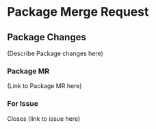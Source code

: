 # Package Merge Request

## Package Changes

(Describe Package changes here)

### Package MR

(Link to Package MR here)

### For Issue

Closes (link to issue here)
